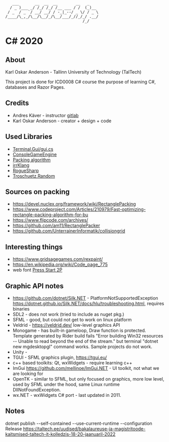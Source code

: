
       ___       __  __  __        __   _    
      / _ )___ _/ /_/ /_/ /__ ___ / /  (_)__ 
     / _  / _ `/ __/ __/ / -_|_--/ _ \/ / _ \
    /____/\_,_/\__/\__/_/\__/___/_//_/_/ .__/
                                      /_/    

# C# 2020

## About

Karl Oskar Anderson - Tallinn University of Technology (TalTech)

This project is done for ICD0008 C# course the purpose of learning C#, databases and Razor Pages.

## Credits

- Andres Käver - instructor [gitlab](https://git.akaver.com/akaver)
- Karl Oskar Anderson - creator + design + code

## Used Libraries

- [Terminal.Gui/gui.cs](https://github.com/migueldeicaza/gui.cs)
- [ConsoleGameEngine](https://github.com/ollelogdahl/ConsoleGameEngine)
- [Packing algorithm](https://github.com/nickgravelyn/SpriteSheetPacker/tree/master/sspack)
- [irrKlang](https://www.ambiera.com/irrklang/)
- [RogueSharp](https://github.com/FaronBracy/RogueSharp)
- [Troschuetz.Random](https://gitlab.com/pomma89/troschuetz-random)


## Sources on packing

- https://devel.nuclex.org/framework/wiki/RectanglePacking
- https://www.codeproject.com/Articles/210979/Fast-optimizing-rectangle-packing-algorithm-for-bu
- https://www.flipcode.com/archives/
- https://github.com/am11/RectanglePacker
- https://github.com/UnterrainerInformatik/collisiongrid

## Interesting things

- https://www.gridsagegames.com/rexpaint/
- https://en.wikipedia.org/wiki/Code_page_775
- web font [Press Start 2P](https://fonts.google.com/specimen/Press+Start+2P?query=press&sidebar.open=true&selection.family=Press+Start+2P)


## Graphic API notes

- https://github.com/dotnet/Silk.NET - PlatformNotSupportedException https://dotnet.github.io/Silk.NET/docs/hlu/troubleshooting.html, requires binaries
- SDL2 - does not work (tried to include as nuget pkg.)
- SFML - good, but could not get to work on linux platform
- Veldrid - https://veldrid.dev/ low-level graphics API
- Monogame - has built-in gameloop, Draw function is protected. Template generated by Rider build fails "Error building Win32 resources -- Unable to read beyond the end of the stream." but terminal "dotnet new mgdesktopgl" command works. Sample projects do not work.
- Unity - 
- TGUI - SFML graphics plugin, https://tgui.eu/
- c++ based toolkits: Qt, wxWidgets - require learning c++
- ImGui https://github.com/mellinoe/ImGui.NET - UI toolkit, not what we are looking for
- OpenTK - similar to SFML, but only focused on graphics, more low level, used by SFML under the hood, same Linux runtime DllNotFoundException.
- wx.NET - wxWidgets C# port - last updated in 2011.


## Notes

dotnet publish --self-contained --use-current-runtime --configuration Release
https://taltech.ee/uudised/bakalaureuse-ja-magistritoode-kaitsmised-taltech-it-kolledzis-18-20-jaanuaril-2022
